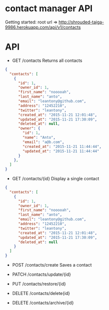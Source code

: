 # contact manager API

Getting started:
root url => http://shrouded-taiga-9986.herokuapp.com/api/v1/contacts

# API

+ GET /contacts
Returns all contacts
```json
{
  "contacts": [
    {
      "id": 1,
      "owner_id": 1,
      "first_name": "nooooah",
      "last_name": "anto",
      "email": "leantony@github.com",
      "address": "12452210",
      "twitter": "leantony",
      "created_at": "2015-11-21 12:01:48",
      "updated_at": "2015-11-21 17:30:09",
      "deleted_at": null,
      "owner": {
        "id": 1,
        "name": "Anto",
        "email": "a@b.com",
        "created_at": "2015-11-21 11:44:44",
        "updated_at": "2015-11-21 11:44:44"
      }
    },
  ]
}

```

+ GET /contacts/{id}
Display a single contact
```json
{
  "contacts": [
    {
      "id": 1,
      "owner_id": 1,
      "first_name": "nooooah",
      "last_name": "anto",
      "email": "leantony@github.com",
      "address": "12452210",
      "twitter": "leantony",
      "created_at": "2015-11-21 12:01:48",
      "updated_at": "2015-11-21 17:30:09",
      "deleted_at": null
    }
  ]
}
```

+ POST /contacts/create
Saves a contact

+ PATCH /contacts/update/{id}

+ PUT /contacts/restore/{id}

+ DELETE /contacts/delete{id}

+ DELETE /contacts/archive/{id}
